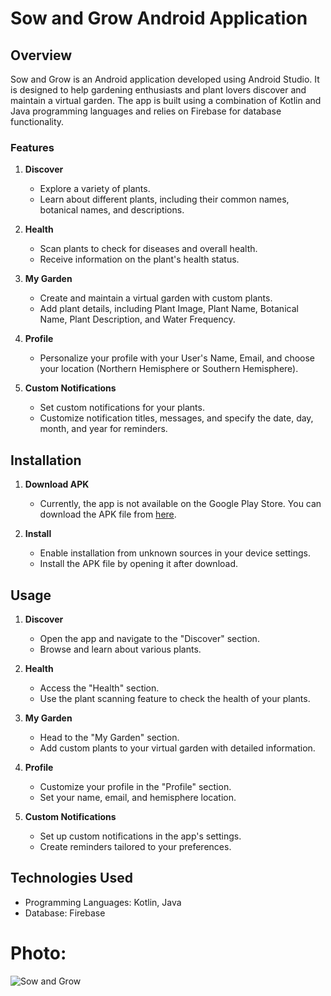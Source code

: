# Sow and Grow Android Application

## Overview
Sow and Grow is an Android application developed using Android Studio. It is designed to help gardening enthusiasts and plant lovers discover and maintain a virtual garden. The app is built using a combination of Kotlin and Java programming languages and relies on Firebase for database functionality.

### Features

1. **Discover**
   - Explore a variety of plants.
   - Learn about different plants, including their common names, botanical names, and descriptions.

2. **Health**
   - Scan plants to check for diseases and overall health.
   - Receive information on the plant's health status.

3. **My Garden**
   - Create and maintain a virtual garden with custom plants.
   - Add plant details, including Plant Image, Plant Name, Botanical Name, Plant Description, and Water Frequency.

4. **Profile**
   - Personalize your profile with your User's Name, Email, and choose your location (Northern Hemisphere or Southern Hemisphere).

5. **Custom Notifications**
   - Set custom notifications for your plants.
   - Customize notification titles, messages, and specify the date, day, month, and year for reminders.

## Installation

1. **Download APK**
   - Currently, the app is not available on the Google Play Store. You can download the APK file from [here](#provide-apk-link).

2. **Install**
   - Enable installation from unknown sources in your device settings.
   - Install the APK file by opening it after download.

## Usage

1. **Discover**
   - Open the app and navigate to the "Discover" section.
   - Browse and learn about various plants.

2. **Health**
   - Access the "Health" section.
   - Use the plant scanning feature to check the health of your plants.

3. **My Garden**
   - Head to the "My Garden" section.
   - Add custom plants to your virtual garden with detailed information.

4. **Profile**
   - Customize your profile in the "Profile" section.
   - Set your name, email, and hemisphere location.

5. **Custom Notifications**
   - Set up custom notifications in the app's settings.
   - Create reminders tailored to your preferences.

## Technologies Used

- Programming Languages: Kotlin, Java
- Database: Firebase

# Photo: #

![Sow and Grow](https://github.com/user-attachments/assets/6f7ebe75-09e7-4b19-bf10-b489dc95a286)

